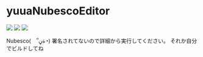 # yuuaNubescoEditor
![](https://img.shields.io/badge/Language-C%23-brightgreen)
![](https://img.shields.io/badge/Flamework-WinForms-lightgrey)
![](https://img.shields.io/badge/Nubesco-(%E3%80%80՞ةڼ◔)%20-yellow)

Nubesco(　՞ةڼ◔)
署名されてないので詳細から実行してください。
それか自分でビルドしてね
